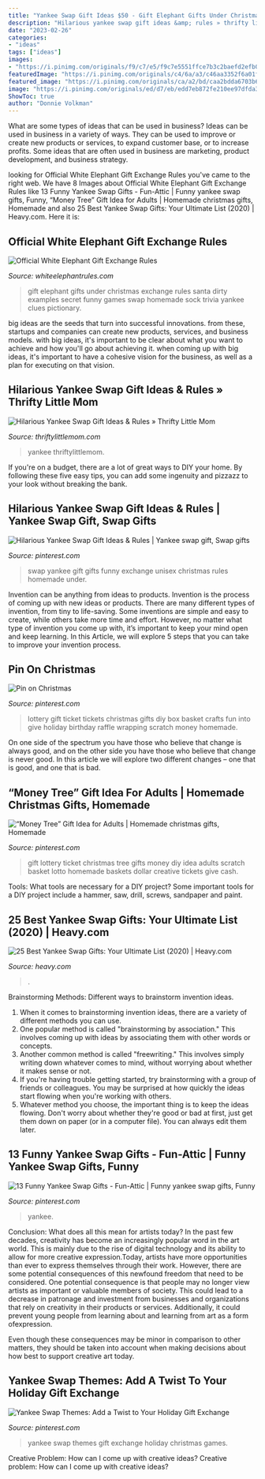 ```yaml
---
title: "Yankee Swap Gift Ideas $50 - Gift Elephant Gifts Under Christmas Exchange Rules Santa Dirty Examples Secret Funny Games Swap Homemade Sock Trivia Yankee Clues Pictionary"
description: "Hilarious yankee swap gift ideas &amp; rules » thrifty little mom"
date: "2023-02-26"
categories:
- "ideas"
tags: ["ideas"]
images:
- "https://i.pinimg.com/originals/f9/c7/e5/f9c7e5551ffce7b3c2baefd2efb01080.png"
featuredImage: "https://i.pinimg.com/originals/c4/6a/a3/c46aa3352f6a01f1bd1945ca7b5980ec.jpg"
featured_image: "https://i.pinimg.com/originals/ca/a2/bd/caa2bdda6703b6f26e50a656aa7dc12a.jpg"
image: "https://i.pinimg.com/originals/ed/d7/eb/edd7eb872fe210ee97dfda30b63862d4.jpg"
ShowToc: true
author: "Donnie Volkman"
---
```



What are some types of ideas that can be used in business?
Ideas can be used in business in a variety of ways. They can be used to improve or create new products or services, to expand customer base, or to increase profits. Some ideas that are often used in business are marketing, product development, and business strategy.

	

		
looking for Official White Elephant Gift Exchange Rules you've came to the right web. We have 8 Images about Official White Elephant Gift Exchange Rules like 13 Funny Yankee Swap Gifts - Fun-Attic | Funny yankee swap gifts, Funny, “Money Tree” Gift Idea for Adults | Homemade christmas gifts, Homemade and also 25 Best Yankee Swap Gifts: Your Ultimate List (2020) | Heavy.com. Here it is:
		
    
## Official White Elephant Gift Exchange Rules

<img loading=lazy src="https://15odi34atvep4f3e7r4eiav2-wpengine.netdna-ssl.com/wp-content/uploads/2015/10/gift-ideas-feature.jpg" onerror="this.onerror=null;this.src='https://tse2.mm.bing.net/th?id=OIP.UtJXNG4ijE-oog7iU5K9WAAAAA&amp;pid=15.1';" alt="Official White Elephant Gift Exchange Rules">

_Source: whiteelephantrules.com_

>gift elephant gifts under christmas exchange rules santa dirty examples secret funny games swap homemade sock trivia yankee clues pictionary. 

	

big ideas are the seeds that turn into successful innovations. from these, startups and companies can create new products, services, and business models. with big ideas, it's important to be clear about what you want to achieve and how you'll go about achieving it. when coming up with big ideas, it's important to have a cohesive vision for the business, as well as a plan for executing on that vision.

    
## Hilarious Yankee Swap Gift Ideas &amp; Rules » Thrifty Little Mom

<img loading=lazy src="https://thriftylittlemom.com/wp-content/uploads/2015/11/Blue-and-Pink-Bold-Fashion-Collage-Social-Media-Graphics-1-720x720.jpg" onerror="this.onerror=null;this.src='https://tse2.mm.bing.net/th?id=OIP.xdzhmam4tTCbznPrAmjOVAHaHa&amp;pid=15.1';" alt="Hilarious Yankee Swap Gift Ideas &amp; Rules » Thrifty Little Mom">

_Source: thriftylittlemom.com_

>yankee thriftylittlemom. 

	

If you're on a budget, there are a lot of great ways to DIY your home. By following these five easy tips, you can add some ingenuity and pizzazz to your look without breaking the bank.

    
## Hilarious Yankee Swap Gift Ideas &amp; Rules | Yankee Swap Gift, Swap Gifts

<img loading=lazy src="https://i.pinimg.com/originals/ca/a2/bd/caa2bdda6703b6f26e50a656aa7dc12a.jpg" onerror="this.onerror=null;this.src='https://tse1.mm.bing.net/th?id=OIP.mf92a8H6pKxVS3g5elpm-wHaLG&amp;pid=15.1';" alt="Hilarious Yankee Swap Gift Ideas &amp; Rules | Yankee swap gift, Swap gifts">

_Source: pinterest.com_

>swap yankee gift gifts funny exchange unisex christmas rules homemade under. 

	

Invention can be anything from ideas to products.
Invention is the process of coming up with new ideas or products. There are many different types of invention, from tiny to life-saving. Some inventions are simple and easy to create, while others take more time and effort. However, no matter what type of invention you come up with, it’s important to keep your mind open and keep learning. In this Article, we will explore 5 steps that you can take to improve your invention process.

    
## Pin On Christmas

<img loading=lazy src="https://i.pinimg.com/originals/ed/d7/eb/edd7eb872fe210ee97dfda30b63862d4.jpg" onerror="this.onerror=null;this.src='https://tse3.mm.bing.net/th?id=OIP.f9lqfg_ns83EbQSj1H3dWAHaIP&amp;pid=15.1';" alt="Pin on Christmas">

_Source: pinterest.com_

>lottery gift ticket tickets christmas gifts diy box basket crafts fun into give holiday birthday raffle wrapping scratch money homemade. 

	

On one side of the spectrum you have those who believe that change is always good, and on the other side you have those who believe that change is never good. In this article we will explore two different changes – one that is good, and one that is bad.

    
## “Money Tree” Gift Idea For Adults | Homemade Christmas Gifts, Homemade

<img loading=lazy src="https://i.pinimg.com/originals/2f/09/87/2f0987cc20106b3877a2bb94e5bddbc7.jpg" onerror="this.onerror=null;this.src='https://tse1.mm.bing.net/th?id=OIP.MjT8kxFpnqsSUhpCgrP3qAHaO0&amp;pid=15.1';" alt="“Money Tree” Gift Idea for Adults | Homemade christmas gifts, Homemade">

_Source: pinterest.com_

>gift lottery ticket christmas tree gifts money diy idea adults scratch basket lotto homemade baskets dollar creative tickets give cash. 

	

Tools: What tools are necessary for a DIY project?
Some important tools for a DIY project include a hammer, saw, drill, screws, sandpaper and paint.

    
## 25 Best Yankee Swap Gifts: Your Ultimate List (2020) | Heavy.com

<img loading=lazy src="https://heavy.com/wp-content/uploads/2017/11/untitled-collage-14.jpg?quality=65&amp;strip=all" onerror="this.onerror=null;this.src='https://tse2.mm.bing.net/th?id=OIP.oZ0Aty9G1lOoTGaIf7cMqAHaEo&amp;pid=15.1';" alt="25 Best Yankee Swap Gifts: Your Ultimate List (2020) | Heavy.com">

_Source: heavy.com_

>. 

	

Brainstorming Methods: Different ways to brainstorm invention ideas.
1. When it comes to brainstorming invention ideas, there are a variety of different methods you can use.
2. One popular method is called "brainstorming by association." This involves coming up with ideas by associating them with other words or concepts.
3. Another common method is called "freewriting." This involves simply writing down whatever comes to mind, without worrying about whether it makes sense or not.
4. If you're having trouble getting started, try brainstorming with a group of friends or colleagues. You may be surprised at how quickly the ideas start flowing when you're working with others.
5. Whatever method you choose, the important thing is to keep the ideas flowing. Don't worry about whether they're good or bad at first, just get them down on paper (or in a computer file). You can always edit them later.

    
## 13 Funny Yankee Swap Gifts - Fun-Attic | Funny Yankee Swap Gifts, Funny

<img loading=lazy src="https://i.pinimg.com/originals/f9/c7/e5/f9c7e5551ffce7b3c2baefd2efb01080.png" onerror="this.onerror=null;this.src='https://tse4.mm.bing.net/th?id=OIP.R4GeZQI7x90YhOkghfV8DgHaLG&amp;pid=15.1';" alt="13 Funny Yankee Swap Gifts - Fun-Attic | Funny yankee swap gifts, Funny">

_Source: pinterest.com_

>yankee. 

	

Conclusion: What does all this mean for artists today?
In the past few decades, creativity has become an increasingly popular word in the art world. This is mainly due to the rise of digital technology and its ability to allow for more creative expression.Today, artists have more opportunities than ever to express themselves through their work. However, there are some potential consequences of this newfound freedom that need to be considered.
One potential consequence is that people may no longer view artists as important or valuable members of society. This could lead to a decrease in patronage and investment from businesses and organizations that rely on creativity in their products or services. Additionally, it could prevent young people from learning about and learning from art as a form ofexpression.

Even though these consequences may be minor in comparison to other matters, they should be taken into account when making decisions about how best to support creative art today.

    
## Yankee Swap Themes: Add A Twist To Your Holiday Gift Exchange

<img loading=lazy src="https://i.pinimg.com/originals/c4/6a/a3/c46aa3352f6a01f1bd1945ca7b5980ec.jpg" onerror="this.onerror=null;this.src='https://tse2.mm.bing.net/th?id=OIP.gLXfnodM8h0jlEmZ4fKAZgAAAA&amp;pid=15.1';" alt="Yankee Swap Themes: Add a Twist to Your Holiday Gift Exchange">

_Source: pinterest.com_

>yankee swap themes gift exchange holiday christmas games. 

	

Creative Problem: How can I come up with creative ideas?
Creative problem: How can I come up with creative ideas?

